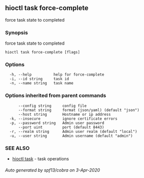 ## hioctl task force-complete

force task state to completed

### Synopsis

force task state to completed

```
hioctl task force-complete [flags]
```

### Options

```
  -h, --help          help for force-complete
  -i, --id string     task id
  -n, --name string   task name
```

### Options inherited from parent commands

```
      --config string     config file
      --format string     format (json/yaml) (default "json")
      --host string       Hostname or ip address
  -k, --insecure          ignore certificate errors
  -p, --password string   Admin user password
      --port uint         port (default 8443)
  -r, --realm string      Admin user realm (default "local")
  -u, --user string       Admin username (default "admin")
```

### SEE ALSO

* [hioctl task](hioctl_task.md)	 - task operations

###### Auto generated by spf13/cobra on 3-Apr-2020
